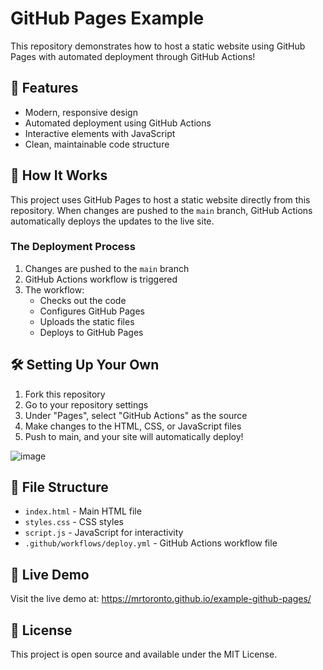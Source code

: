 # GitHub Pages Example

This repository demonstrates how to host a static website using GitHub Pages with automated deployment through GitHub Actions!

## 🌟 Features

- Modern, responsive design
- Automated deployment using GitHub Actions
- Interactive elements with JavaScript
- Clean, maintainable code structure

## 🚀 How It Works

This project uses GitHub Pages to host a static website directly from this repository. When changes are pushed to the `main` branch, GitHub Actions automatically deploys the updates to the live site.

### The Deployment Process

1. Changes are pushed to the `main` branch
2. GitHub Actions workflow is triggered
3. The workflow:
   - Checks out the code
   - Configures GitHub Pages
   - Uploads the static files
   - Deploys to GitHub Pages

## 🛠️ Setting Up Your Own

1. Fork this repository
2. Go to your repository settings
3. Under "Pages", select "GitHub Actions" as the source
4. Make changes to the HTML, CSS, or JavaScript files
5. Push to main, and your site will automatically deploy!

![image](https://github.com/user-attachments/assets/09f2a0e2-1e19-4323-99f9-50f8060c5789)


## 📝 File Structure

- `index.html` - Main HTML file
- `styles.css` - CSS styles
- `script.js` - JavaScript for interactivity
- `.github/workflows/deploy.yml` - GitHub Actions workflow file

## 🔗 Live Demo

Visit the live demo at: https://mrtoronto.github.io/example-github-pages/

## 📄 License

This project is open source and available under the MIT License. 
